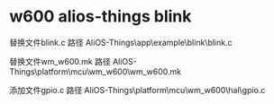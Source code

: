 # w600 alios-things blink
替换文件blink.c
路径 AliOS-Things\app\example\blink\blink.c

替换文件wm_w600.mk
路径 AliOS-Things\platform\mcu\wm_w600\wm_w600.mk

添加文件gpio.c
路径 AliOS-Things\platform\mcu\wm_w600\hal\gpio.c